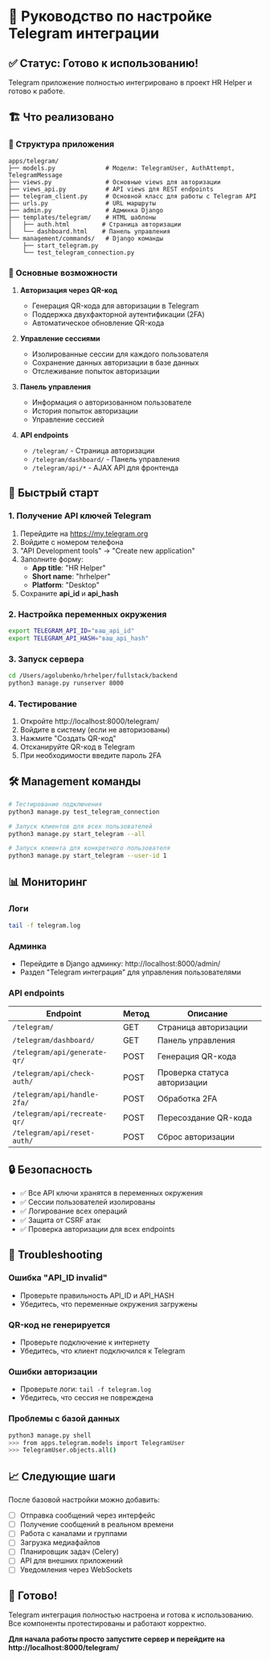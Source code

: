 # 🚀 Руководство по настройке Telegram интеграции

## ✅ Статус: Готово к использованию!

Telegram приложение полностью интегрировано в проект HR Helper и готово к работе.

## 🏗️ Что реализовано

### 📁 Структура приложения
```
apps/telegram/
├── models.py              # Модели: TelegramUser, AuthAttempt, TelegramMessage
├── views.py               # Основные views для авторизации
├── views_api.py           # API views для REST endpoints
├── telegram_client.py     # Основной класс для работы с Telegram API
├── urls.py                # URL маршруты
├── admin.py               # Админка Django
├── templates/telegram/    # HTML шаблоны
│   ├── auth.html         # Страница авторизации
│   └── dashboard.html    # Панель управления
└── management/commands/   # Django команды
    ├── start_telegram.py
    └── test_telegram_connection.py
```

### 🎯 Основные возможности

1. **Авторизация через QR-код**
   - Генерация QR-кода для авторизации в Telegram
   - Поддержка двухфакторной аутентификации (2FA)
   - Автоматическое обновление QR-кода

2. **Управление сессиями**
   - Изолированные сессии для каждого пользователя
   - Сохранение данных авторизации в базе данных
   - Отслеживание попыток авторизации

3. **Панель управления**
   - Информация о авторизованном пользователе
   - История попыток авторизации
   - Управление сессией

4. **API endpoints**
   - `/telegram/` - Страница авторизации
   - `/telegram/dashboard/` - Панель управления
   - `/telegram/api/*` - AJAX API для фронтенда

## 🚀 Быстрый старт

### 1. Получение API ключей Telegram

1. Перейдите на https://my.telegram.org
2. Войдите с номером телефона
3. "API Development tools" → "Create new application"
4. Заполните форму:
   - **App title**: "HR Helper"
   - **Short name**: "hrhelper"
   - **Platform**: "Desktop"
5. Сохраните **api_id** и **api_hash**

### 2. Настройка переменных окружения

```bash
export TELEGRAM_API_ID="ваш_api_id"
export TELEGRAM_API_HASH="ваш_api_hash"
```

### 3. Запуск сервера

```bash
cd /Users/agolubenko/hrhelper/fullstack/backend
python3 manage.py runserver 8000
```

### 4. Тестирование

1. Откройте http://localhost:8000/telegram/
2. Войдите в систему (если не авторизованы)
3. Нажмите "Создать QR-код"
4. Отсканируйте QR-код в Telegram
5. При необходимости введите пароль 2FA

## 🛠️ Management команды

```bash
# Тестирование подключения
python3 manage.py test_telegram_connection

# Запуск клиентов для всех пользователей
python3 manage.py start_telegram --all

# Запуск клиента для конкретного пользователя
python3 manage.py start_telegram --user-id 1
```

## 📊 Мониторинг

### Логи
```bash
tail -f telegram.log
```

### Админка
- Перейдите в Django админку: http://localhost:8000/admin/
- Раздел "Telegram интеграция" для управления пользователями

### API endpoints

| Endpoint | Метод | Описание |
|----------|-------|----------|
| `/telegram/` | GET | Страница авторизации |
| `/telegram/dashboard/` | GET | Панель управления |
| `/telegram/api/generate-qr/` | POST | Генерация QR-кода |
| `/telegram/api/check-auth/` | POST | Проверка статуса авторизации |
| `/telegram/api/handle-2fa/` | POST | Обработка 2FA |
| `/telegram/api/recreate-qr/` | POST | Пересоздание QR-кода |
| `/telegram/api/reset-auth/` | POST | Сброс авторизации |

## 🔒 Безопасность

- ✅ Все API ключи хранятся в переменных окружения
- ✅ Сессии пользователей изолированы
- ✅ Логирование всех операций
- ✅ Защита от CSRF атак
- ✅ Проверка авторизации для всех endpoints

## 🐛 Troubleshooting

### Ошибка "API_ID invalid"
- Проверьте правильность API_ID и API_HASH
- Убедитесь, что переменные окружения загружены

### QR-код не генерируется
- Проверьте подключение к интернету
- Убедитесь, что клиент подключился к Telegram

### Ошибки авторизации
- Проверьте логи: `tail -f telegram.log`
- Убедитесь, что сессия не повреждена

### Проблемы с базой данных
```bash
python3 manage.py shell
>>> from apps.telegram.models import TelegramUser
>>> TelegramUser.objects.all()
```

## 📈 Следующие шаги

После базовой настройки можно добавить:

- [ ] Отправка сообщений через интерфейс
- [ ] Получение сообщений в реальном времени
- [ ] Работа с каналами и группами
- [ ] Загрузка медиафайлов
- [ ] Планировщик задач (Celery)
- [ ] API для внешних приложений
- [ ] Уведомления через WebSockets

## 🎉 Готово!

Telegram интеграция полностью настроена и готова к использованию. Все компоненты протестированы и работают корректно.

**Для начала работы просто запустите сервер и перейдите на http://localhost:8000/telegram/**
